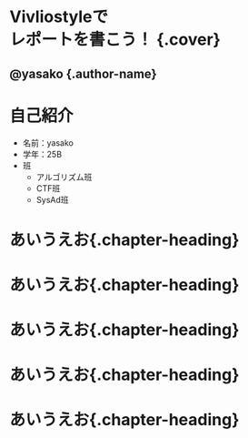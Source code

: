 # Vivliostyleで<br>レポートを書こう！ {.cover}

## @yasako {.author-name}

<!-- ![](https://q.trap.jp/api/v3/public/icon/yasako){width=35} -->





# 自己紹介

- 名前：yasako
- 学年：25B
- 班
  - アルゴリズム班
  - CTF班
  - SysAd班

# あいうえお{.chapter-heading}
# あいうえお{.chapter-heading}
# あいうえお{.chapter-heading}
# あいうえお{.chapter-heading}
# あいうえお{.chapter-heading}

